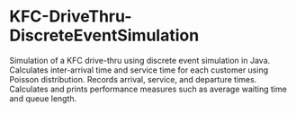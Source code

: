 # KFC-DriveThru-DiscreteEventSimulation
Simulation of a KFC drive-thru using discrete event simulation in Java. Calculates inter-arrival time and service time for each customer using Poisson distribution. Records arrival, service, and departure times. Calculates and prints performance measures such as average waiting time and queue length.
